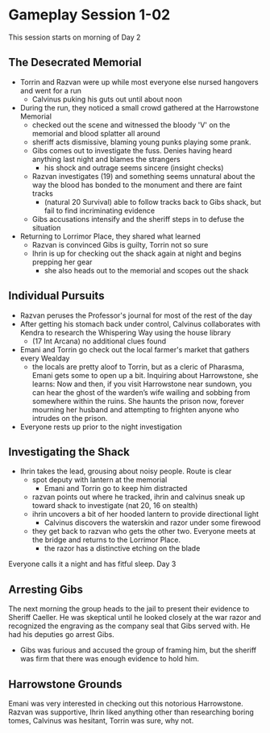 # Gameplay Session 1-02
This session starts on morning of Day 2
## The Desecrated Memorial
- Torrin and Razvan were up while most everyone else nursed hangovers and went for a run
	- Calvinus puking his guts out until about noon
- During the run, they noticed a small crowd gathered at the Harrowstone Memorial
	- checked out the scene and witnessed the bloody 'V' on the memorial and blood splatter all around
	- sheriff acts dismissive, blaming young punks playing some prank.
	- Gibs comes out to investigate the fuss. Denies having heard anything last night and blames the strangers
		- his shock and outrage seems sincere (insight checks)
	- Razvan investigates (19) and something seems unnatural about the way the blood has bonded to the monument and there are faint tracks
		- (natural 20 Survival) able to follow tracks back to Gibs shack, but fail to find incriminating evidence
	- Gibs accusations intensify and the sheriff steps in to defuse the situation
- Returning to Lorrimor Place, they shared what learned
	- Razvan is convinced Gibs is guilty, Torrin not so sure
	- Ihrin is up for checking out the shack again at night and begins prepping her gear
		- she also heads out to the memorial and scopes out the shack

## Individual Pursuits
- Razvan peruses the Professor's journal for most of the rest of the day
- After getting his stomach back under control, Calvinus collaborates with Kendra to research the Whispering Way using the house library
	- (17 Int Arcana) no additional clues found
- Emani and Torrin go check out the local farmer's market that gathers every Wealday
	- the locals are pretty aloof to Torrin, but as a cleric of Pharasma, Emani gets some to open up a bit. Inquiring about Harrowstone, she learns: Now and then, if you visit Harrowstone near sundown, you can hear the ghost of the warden’s wife wailing and sobbing from somewhere within the ruins. She haunts the prison now, forever mourning her husband and attempting to frighten anyone who intrudes on the prison.
- Everyone rests up prior to the night investigation

## Investigating the Shack
- Ihrin takes the lead, grousing about noisy people. Route is clear
	- spot deputy with lantern at the memorial
		- Emani and Torrin go to keep him distracted
	- razvan points out where he tracked, ihrin and calvinus sneak up toward shack to investigate (nat 20, 16 on stealth)
	- ihrin uncovers a bit of her hooded lantern to provide directional light
		- Calvinus discovers the waterskin and razor under some firewood
	- they get back to razvan who gets the other two. Everyone meets at the bridge and returns to the Lorrimor Place.
		- the razor has a distinctive etching on the blade

Everyone calls it a night and has fitful sleep.
Day 3
## Arresting Gibs
The next morning the group heads to the jail to present their evidence to Sheriff Caeller. He was skeptical until he looked closely at the war razor and recognized the engraving as the company seal that Gibs served with. He had his deputies go arrest Gibs.
- Gibs was furious and accused the group of framing him, but the sheriff was firm that there was enough evidence to hold him.

## Harrowstone Grounds
Emani was very interested in checking out this notorious Harrowstone. Razvan was supportive, Ihrin liked anything other than researching boring tomes, Calvinus was hesitant, Torrin was sure, why not.



